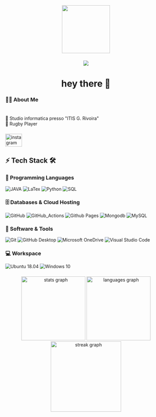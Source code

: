
<!-- GIF -->
<div align="center">
  <img height="150" src="https://camo.githubusercontent.com/62da68eb62b1e5f175f7d1f0191dd89a653d7908feb22d37d4a0ab07365d6791/68747470733a2f2f6d656469612e67697068792e636f6d2f6d656469612f4d3967624264396e6244724f5475314d71782f67697068792e676966"  />
</div>

###

<!-- VISITATORI -->
<div align="center">
  <img src="https://visitor-badge.laobi.icu/badge?page_id=mattiabracco05.mattiabracco05&"  />
</div>

###

<!-- HEY THERE -->
<h1 align="center">hey there 👋</h1>

###

<!-- ABOUT ME -->
<h3 align="left">👩‍💻 About Me</h3>

###

<p align="left">
  <br>🔭 Studio informatica presso "ITIS G. Rivoira"
  <br>🏉 Rugby Player
</p>

###

<!-- SOCIAL -->
<div align="left">
  <a href="https://www.instagram.com/matti_bracco/" target="_blank">
    <img src="https://raw.githubusercontent.com/maurodesouza/profile-readme-generator/master/src/assets/icons/social/instagram/default.svg" width="52" height="40" alt="instagram logo"  />
  </a>
</div>

###

<!-- LINGUAGGI -->
## ⚡ Tech Stack 🛠

### 🚀 Programming Languages
  ![JAVA](https://custom-icon-badges.demolab.com/badge/Java-007396?logo=java&logoColor=white&style=flat)
  ![LaTex](https://img.shields.io/badge/LaTex-008080?logo=LaTex&logoColor=white&style=flat)
  ![Python](https://img.shields.io/badge/Python-3776AB?logo=python&logoColor=white&style=flat)
  ![SQL](https://custom-icon-badges.demolab.com/badge/SQL-025E8C?logo=database&logoColor=white&style=flat)
  
### 🗄️ Databases & Cloud Hosting
  ![GitHub](https://img.shields.io/badge/GitHub-181717?logo=github&logoColor=white&style=flat)
  ![GitHub_Actions](https://img.shields.io/badge/-GitHub_Actions-2088FF?logo=githubactions&logoColor=white&style=flat)
  ![Github Pages](https://img.shields.io/badge/GitHub%20Pages-222222?logo=github%20pages&logoColor=white&style=flat)
  ![Mongodb](https://img.shields.io/badge/MongoDB-47A248?logo=mongodb&logoColor=white&style=flat)
  ![MySQL](https://img.shields.io/badge/-MySQL-4479A1?logo=mysql&logoColor=white&style=flat)
  
### 🧩 Software & Tools
  ![Git](https://img.shields.io/badge/Git-F05032?logo=git&logoColor=white&style=flat)
  ![GitHub Desktop](https://img.shields.io/badge/GitHub%20Desktop-8034A9?logo=github&logoColor=white&style=flat)
  ![Microsoft OneDrive](https://img.shields.io/badge/Microsoft_OneDrive-0078D4?logo=Microsoft+OneDrive&logoColor=white&style=flat)
  ![Visual Studio Code](https://img.shields.io/badge/-Visual%20Studio%20Code-007ACC?logo=visual-studio-code&logoColor=white&style=flat)

### 💻 Workspace
![Ubuntu 18.04](https://img.shields.io/badge/Ubuntu%2018.04-E95420?logo=ubuntu&logoColor=white&style=flat)
![Windows 10](https://img.shields.io/badge/Windows%2010-0078D6?logo=windows&logoColor=white&style=flat)

###


<!-- STATISTICHE -->
<div align="center">
  <img src="https://github-readme-stats.vercel.app/api?username=mattiabracco05&hide_title=false&hide_rank=false&show_icons=true&include_all_commits=true&count_private=true&disable_animations=false&theme=dracula&locale=en&hide_border=false&order=1" height="200" alt="stats graph"/>
  <img src="https://github-readme-stats.vercel.app/api/top-langs?username=mattiabracco05&locale=en&hide_title=false&layout=compact&card_width=320&langs_count=5&theme=dracula&hide_border=false&order=2" height="200" alt="languages graph"  />
</div>
<div align="center">
  <img src="https://streak-stats.demolab.com?user=mattiabracco05&locale=en&mode=daily&theme=dark&hide_border=false&border_radius=5&order=3" height="220" alt="streak graph"  />
</div>
